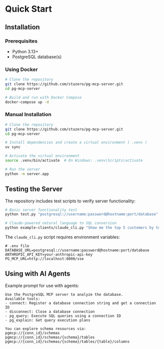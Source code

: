 # Quick Start

## Installation

### Prerequisites

- Python 3.13+
- PostgreSQL database(s)

### Using Docker

```bash
# Clone the repository
git clone https://github.com/stuzero/pg-mcp-server.git
cd pg-mcp-server

# Build and run with Docker Compose
docker-compose up -d
```

### Manual Installation

```bash
# Clone the repository
git clone https://github.com/stuzero/pg-mcp-server.git
cd pg-mcp-server

# Install dependencies and create a virtual environment ( .venv )
uv sync

# Activate the virtual environment
source .venv/bin/activate  # On Windows: .venv\Scripts\activate

# Run the server
python -m server.app
```

## Testing the Server

The repository includes test scripts to verify server functionality:

```bash
# Basic server functionality test
python test.py "postgresql://username:password@hostname:port/database"

# Claude-powered natural language to SQL conversion
python example-clients/claude_cli.py "Show me the top 5 customers by total sales"
```

The `claude_cli.py` script requires environment variables:

```
# .env file
DATABASE_URL=postgresql://username:password@hostname:port/database
ANTHROPIC_API_KEY=your-anthropic-api-key
PG_MCP_URL=http://localhost:8000/sse
```

## Using with AI Agents

Example prompt for use with agents:

```
Use the PostgreSQL MCP server to analyze the database. 
Available tools:
- connect: Register a database connection string and get a connection ID
- disconnect: Close a database connection
- pg_query: Execute SQL queries using a connection ID
- pg_explain: Get query execution plans

You can explore schema resources via:
pgmcp://{conn_id}/schemas
pgmcp://{conn_id}/schemas/{schema}/tables
pgmcp://{conn_id}/schemas/{schema}/tables/{table}/columns
```